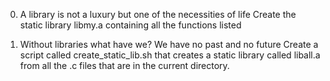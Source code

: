 0. A library is not a luxury but one of the necessities of life
Create the static library libmy.a containing all the functions listed


1. Without libraries what have we? We have no past and no future
Create a script called create_static_lib.sh that creates a static library called liball.a from all the .c files that are in the current directory.

